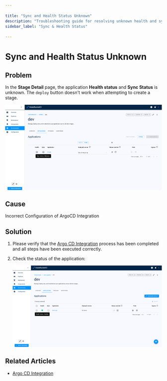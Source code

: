 ```yaml
---

title: "Sync and Health Status Unknown"
description: "Troubleshooting guide for resolving unknown health and sync status issues in KubeRocketCI, focusing on correct configuration of ArgoCD integration."
sidebar_label: "Sync & Health Status"

---
```

<!-- markdownlint-disable MD025 -->

# Sync and Health Status Unknown

<head>
  <link rel="canonical" href="https://docs.kuberocketci.io/docs/operator-guide/troubleshooting/sync-health-status-unknown" />
</head>

## Problem

In the **Stage Detail** page, the application **Health status** and **Sync Status** is unknown. The `deploy` button doesn't work when attempting to create a stage.

  ![Stage is not synced](../../assets/operator-guide/troubleshooting/stage_is_not_synced.png "Stage is not synced")

## Cause

Incorrect Configuration of ArgoCD Integration

## Solution

1. Please verify that the [Argo CD Integration](../../operator-guide/cd/argocd-integration.md) process has been completed and all steps have been executed correctly.

2. Check the status of the application:

    ![Stage is now synced](../../assets/operator-guide/troubleshooting/stage_is_now_synced.png "Stage is now synced")

## Related Articles

* [Argo CD Integration](../../operator-guide/cd/argocd-integration.md)

